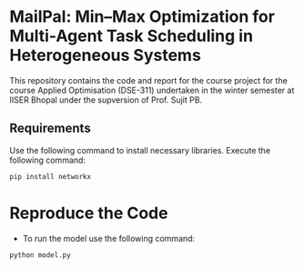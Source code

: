 # MailPal: Min–Max Optimization for Multi-Agent Task Scheduling in Heterogeneous Systems

This repository contains the code and report for the course project for the course Applied Optimisation (DSE-311) undertaken in the winter semester at IISER Bhopal under the supversion of Prof. Sujit PB.

## Requirements
Use the following command to install necessary libraries. Execute the following command:

```bash
pip install networkx
```

# Reproduce the Code

- To run the model use the following command:

```bash
python model.py
```
